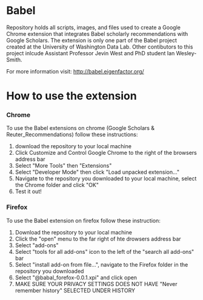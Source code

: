 # Babel 

Repository holds all scripts, images, and files used to create a Google Chrome extension that integrates Babel scholarly recommendations with Google Scholars. The extension is only one part of the Babel project created at the University of Washington Data Lab. Other contibutors to this project inlcude Assistant Professor Jevin West and PhD student Ian Wesley-Smith.

For more information visit: http://babel.eigenfactor.org/

# How to use the extension
### Chrome 
To use the Babel extensions on chrome (Google Scholars & Reuter_Recommendations) follow these instructions:
  1. download the repository to your local machine 
  2. Click Customize and Control Google Chrome to the right of the browsers address bar 
  3. Select "More Tools" then "Extensions"
  4. Select "Developer Mode" then click "Load unpacked extension..."
  5. Navigate to the repository you downloaded to your local machine, select the Chrome folder and click "OK"
  6. Test it out!
  
### Firefox
To use the Babel extension on firefox follow these instruction:
  1. Download the repository to your local machine
  2. Click the "open" menu to the far right of hte drowsers address bar
  3. Select "add-ons"
  4. Select "tools for all add-ons" icon to the left of the "search all add-ons" bar 
  5. Select "install add-on from file...", navigate to the Firefox folder in the repository you downloaded
  6. Select "@babal_forefox-0.0.1.xpi" and click open
  7. MAKE SURE YOUR PRIVACY SETTINGS DOES NOT HAVE "Never remember history" SELECTED UNDER HISTORY
